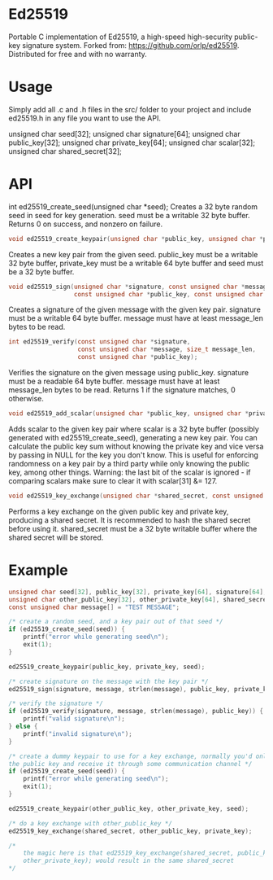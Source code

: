 # Ed25519

Portable C implementation of Ed25519, a high-speed high-security public-key signature system. Forked from: https://github.com/orlp/ed25519. Distributed for free and with no warranty.

# Usage

Simply add all .c and .h files in the src/ folder to your project and include ed25519.h in any file you want to use the API.

unsigned char seed[32];
unsigned char signature[64];
unsigned char public_key[32];
unsigned char private_key[64];
unsigned char scalar[32];
unsigned char shared_secret[32];

# API

int ed25519_create_seed(unsigned char *seed);
Creates a 32 byte random seed in seed for key generation. seed must be a writable 32 byte buffer. Returns 0 on success, and nonzero on failure.

```C
void ed25519_create_keypair(unsigned char *public_key, unsigned char *private_key, const unsigned char *seed);
```

Creates a new key pair from the given seed. public_key must be a writable 32 byte buffer, private_key must be a writable 64 byte buffer and seed must be a 32 byte buffer.

```C
void ed25519_sign(unsigned char *signature, const unsigned char *message, size_t message_len,
                  const unsigned char *public_key, const unsigned char *private_key);
```

Creates a signature of the given message with the given key pair. signature must be a writable 64 byte buffer. message must have at least message_len bytes to be read.

```C
int ed25519_verify(const unsigned char *signature,
                   const unsigned char *message, size_t message_len,
                   const unsigned char *public_key);
```

Verifies the signature on the given message using public_key. signature must be a readable 64 byte buffer. message must have at least message_len bytes to be read. Returns 1 if the signature matches, 0 otherwise.

```C
void ed25519_add_scalar(unsigned char *public_key, unsigned char *private_key, const unsigned char *scalar);
```

Adds scalar to the given key pair where scalar is a 32 byte buffer (possibly generated with ed25519_create_seed), generating a new key pair. You can calculate the public key sum without knowing the private key and vice versa by passing in NULL for the key you don't know. This is useful for enforcing randomness on a key pair by a third party while only knowing the public key, among other things. Warning: the last bit of the scalar is ignored - if comparing scalars make sure to clear it with scalar[31] &= 127.

```C
void ed25519_key_exchange(unsigned char *shared_secret, const unsigned char *public_key, const unsigned char *private_key);
```
                          
Performs a key exchange on the given public key and private key, producing a shared secret. It is recommended to hash the shared secret before using it. shared_secret must be a 32 byte writable buffer where the shared secret will be stored.


# Example

```C
unsigned char seed[32], public_key[32], private_key[64], signature[64];
unsigned char other_public_key[32], other_private_key[64], shared_secret[32];
const unsigned char message[] = "TEST MESSAGE";

/* create a random seed, and a key pair out of that seed */
if (ed25519_create_seed(seed)) {
    printf("error while generating seed\n");
    exit(1);
}

ed25519_create_keypair(public_key, private_key, seed);

/* create signature on the message with the key pair */
ed25519_sign(signature, message, strlen(message), public_key, private_key);

/* verify the signature */
if (ed25519_verify(signature, message, strlen(message), public_key)) {
    printf("valid signature\n");
} else {
    printf("invalid signature\n");
}

/* create a dummy keypair to use for a key exchange, normally you'd only have
the public key and receive it through some communication channel */
if (ed25519_create_seed(seed)) {
    printf("error while generating seed\n");
    exit(1);
}

ed25519_create_keypair(other_public_key, other_private_key, seed);

/* do a key exchange with other_public_key */
ed25519_key_exchange(shared_secret, other_public_key, private_key);

/* 
    the magic here is that ed25519_key_exchange(shared_secret, public_key,
    other_private_key); would result in the same shared_secret
*/
```
